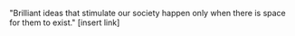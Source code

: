 "Brilliant ideas that stimulate our society happen only when there is space for them to exist." [insert link]
